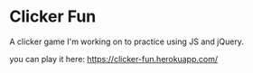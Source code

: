 # Clicker Fun

A clicker game I'm working on to practice using JS and jQuery.

you can play it here: https://clicker-fun.herokuapp.com/
